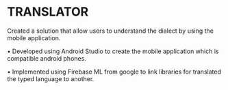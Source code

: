# TRANSLATOR
Created a solution that allow users to understand the dialect by using the mobile application.

• Developed using Android Studio to create the mobile application which is compatible android phones.

• Implemented using Firebase ML from google to link libraries for translated the typed language to another.
